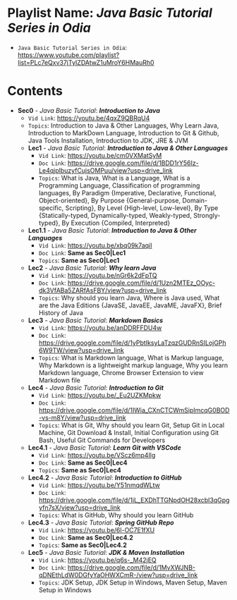 # Playlist Name: _Java Basic Tutorial Series in Odia_

- `Java Basic Tutorial Series in Odia`: https://www.youtube.com/playlist?list=PLc7eQxv37jTyIZDAtwZ1uMroY6HMauRh0

# Contents

- **Sec0** - _Java Basic Tutorial_: **_Introduction to Java_**
  - `Vid Link`: https://youtu.be/4qxZ9QBRqU4
  - `Topics`: Introduction to Java & Other Languages, Why Learn Java, Introduction to MarkDown Language, Introduction to Git & Github, Java Tools Installation, Introduction to JDK, JRE & JVM
  - **Lec1** - _Java Basic Tutorial_: **_Introduction to Java & Other Languages_**
    - `Vid Link`: https://youtu.be/cm0VXMatSyM
    - `Doc Link`: https://drive.google.com/file/d/1BDD1rY56Iz-Le4qjplbuzyfCujsOMPuu/view?usp=drive_link
    - `Topics`: What is Java, What is a Language, What is a Programming Language, Classification of programming languages, By Paradigm {Imperative, Declarative, Functional, Object-oriented}, By Purpose {General-purpose, Domain-specific, Scripting}, By Level {High-level, Low-level}, By Type {Statically-typed, Dynamically-typed, Weakly-typed, Strongly-typed}, By Execution {Compiled, Interpreted}
  - **Lec1.1** - _Java Basic Tutorial_: **_Introduction to Java & Other Languages_**
    - `Vid Link`: https://youtu.be/xbq09k7aqiI
    - `Doc Link`: **Same as Sec0|Lec1**
    - `Topics`: **Same as Sec0|Lec1**
  - **Lec2** - _Java Basic Tutorial_: **_Why learn Java_**
    - `Vid Link`: https://youtu.be/nGr6k2dFpTQ
    - `Doc Link`: https://drive.google.com/file/d/1Uzn2MTEz_OOyc-dk3VfABa5ZARfAsFBY/view?usp=drive_link
    - `Topics`: Why should you learn Java, Where is Java used, What are the Java Editions {JavaSE, JavaEE, JavaME, JavaFX}, Brief History of Java
  - **Lec3** - _Java Basic Tutorial_: **_Markdown Basics_**
    - `Vid Link`: https://youtu.be/anDDRFFDU4w
    - `Doc Link`: https://drive.google.com/file/d/1yPbtIksyLaTzqzGUDRnSILojGPh6W9TW/view?usp=drive_link
    - `Topics`: What is Markdown language, What is Markup language, Why Markdown is a lightweight markup language, Why you learn Markdown language, Chrome Browser Extension to view Markdown file
  - **Lec4** - _Java Basic Tutorial_: **_Introduction to Git_**
    - `Vid Link`: https://youtu.be/_Eu2UZKMpkw
    - `Doc Link`: https://drive.google.com/file/d/1IWia_CXnCTCWmSipImcqG0BOD-vs-m8Y/view?usp=drive_link
    - `Topics`: What is Git, Why should you learn Git, Setup Git in Local Machine, Git Download & Install, Initial Configuration using Git Bash, Useful Git Commands for Developers
  - **Lec4.1** - _Java Basic Tutorial_: **_Learn Git with VSCode_**
    - `Vid Link`: https://youtu.be/VScz6mp4Ilg
    - `Doc Link`: **Same as Sec0|Lec4**
    - `Topics`: **Same as Sec0|Lec4**
  - **Lec4.2** - _Java Basic Tutorial_: **_Introduction to GitHub_**
    - `Vid Link`: https://youtu.be/Y51nmqdWLtw
    - `Doc Link`: https://drive.google.com/file/d/1iL_EXDhTTGNpdOH28xcbI3qGpgyfn7sX/view?usp=drive_link
    - `Topics`: What is GitHub, Why should you learn GitHub
  - **Lec4.3** - _Java Basic Tutorial_: **_Spring GitHub Repo_**
    - `Vid Link`: https://youtu.be/6l-OC7E1fXU
    - `Doc Link`: **Same as Sec0|Lec4.2**
    - `Topics`: **Same as Sec0|Lec4.2**
  - **Lec5** - _Java Basic Tutorial_: **_JDK & Maven Installation_**
    - `Vid Link`: https://youtu.be/q6s-_M42jEQ
    - `Doc Link`: https://drive.google.com/file/d/1MvXWJNB-qDNEthLdW0DGfyYaOHWXCmR-/view?usp=drive_link
    - `Topics`: JDK Setup, JDK Setup in Windows, Maven Setup, Maven Setup in Windows
